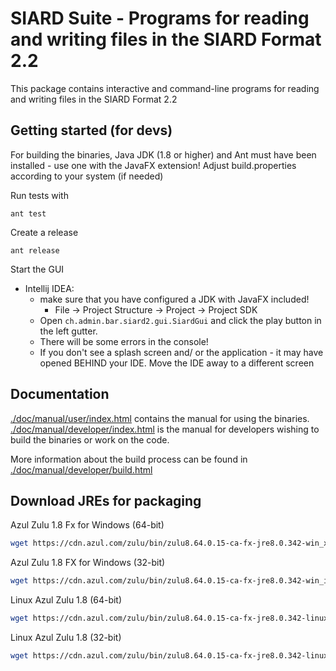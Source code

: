 # SIARD Suite - Programs for reading and writing files in the SIARD Format 2.2

This package contains interactive and command-line programs for reading 
and writing files in the SIARD Format 2.2

## Getting started (for devs)

For building the binaries, Java JDK (1.8 or higher) and  Ant must 
have been installed - use one with the JavaFX extension! Adjust build.properties according to your system (if needed)

Run tests with 

```shell
ant test
```

Create a release

```shell
ant release
```

Start the GUI

* Intellij IDEA:
  * make sure that you have configured a JDK with JavaFX included!
    * File -> Project Structure ->  Project -> Project SDK
  * Open `ch.admin.bar.siard2.gui.SiardGui` and click the play button in the left gutter.
  * There will be some errors in the console! 
  * If you don't see a splash screen and/ or the application - it may have opened BEHIND your IDE. Move the IDE away to a different screen

## Documentation
[./doc/manual/user/index.html](./doc/manual/user/index.html) contains the manual for using the binaries.
[./doc/manual/developer/index.html](./doc/manual/user/index.html) is the manual for developers wishing to build the binaries or work on the code.

More information about the build process can be found in
[./doc/manual/developer/build.html](./doc/manual/developer/build.html)


## Download JREs for packaging

Azul Zulu 1.8 Fx for Windows (64-bit)

```bash
wget https://cdn.azul.com/zulu/bin/zulu8.64.0.15-ca-fx-jre8.0.342-win_x64.zip -O ./jre/jre-win-64-bit.zip
```

Azul Zulu 1.8 FX for Windows (32-bit)
```bash
wget https://cdn.azul.com/zulu/bin/zulu8.64.0.15-ca-fx-jre8.0.342-win_i686.zip -O ./jre/jre-win-32-bit.zip
```

Linux Azul Zulu 1.8 (64-bit)
```bash
wget https://cdn.azul.com/zulu/bin/zulu8.64.0.15-ca-fx-jre8.0.342-linux_x64.tar.gz -O ./jre/jre-linux-64-bit.tar.gz
```

Linux Azul Zulu 1.8 (32-bit)
```bash
wget https://cdn.azul.com/zulu/bin/zulu8.64.0.15-ca-fx-jre8.0.342-linux_i686.tar.gz -O ./jre/jre-linux-32-bit.tar.gz
```